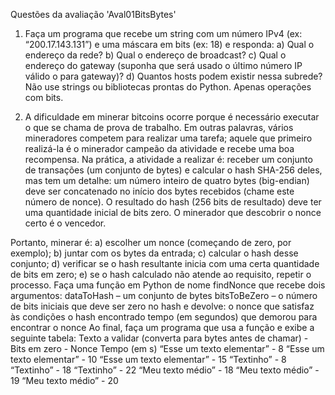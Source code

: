 Questões da avaliação 'Aval01BitsBytes'

1) Faça um programa que recebe um string com um número IPv4 (ex:
“200.17.143.131”) e uma máscara em bits (ex: 18) e responda:
a) Qual o endereço da rede?
b) Qual o endereço de broadcast?
c) Qual o endereço do gateway (suponha que será usado o último número IP
válido o para gateway)?
d) Quantos hosts podem existir nessa subrede?
Não use strings ou bibliotecas prontas do Python. Apenas operações com bits.


2) A dificuldade em minerar bitcoins ocorre porque é necessário executar o que se
chama de prova de trabalho. Em outras palavras, vários mineradores competem para
realizar uma tarefa; aquele que primeiro realizá-la é o minerador campeão da
atividade e recebe uma boa recompensa.
Na prática, a atividade a realizar é: receber um conjunto de transações (um conjunto
de bytes) e calcular o hash SHA-256 deles, mas tem um detalhe: um número inteiro
de quatro bytes (big-endian) deve ser concatenado no início dos bytes recebidos
(chame este número de nonce). O resultado do hash (256 bits de resultado) deve ter
uma quantidade inicial de bits zero. O minerador que descobrir o nonce certo é o
vencedor.

Portanto, minerar é: a) escolher um nonce (começando de zero, por exemplo); b)
juntar com os bytes da entrada; c) calcular o hash desse conjunto; d) verificar se o
hash resultante inicia com uma certa quantidade de bits em zero; e) se o hash
calculado não atende ao requisito, repetir o processo.
Faça uma função em Python de nome findNonce que recebe dois argumentos:
dataToHash – um conjunto de bytes
bitsToBeZero – o número de bits iniciais que deve ser zero no hash
e devolve:
o nonce que satisfaz às condições
o hash encontrado
tempo (em segundos) que demorou para encontrar o nonce
Ao final, faça um programa que usa a função e exibe a seguinte tabela:
Texto a validar (converta para bytes antes de chamar) - Bits em zero - Nonce Tempo (em s)
“Esse um texto elementar” - 8 
“Esse um texto elementar” - 10
“Esse um texto elementar” - 15
“Textinho” - 8
“Textinho” - 18
“Textinho” - 22
“Meu texto médio” - 18
“Meu texto médio” - 19
“Meu texto médio” - 20